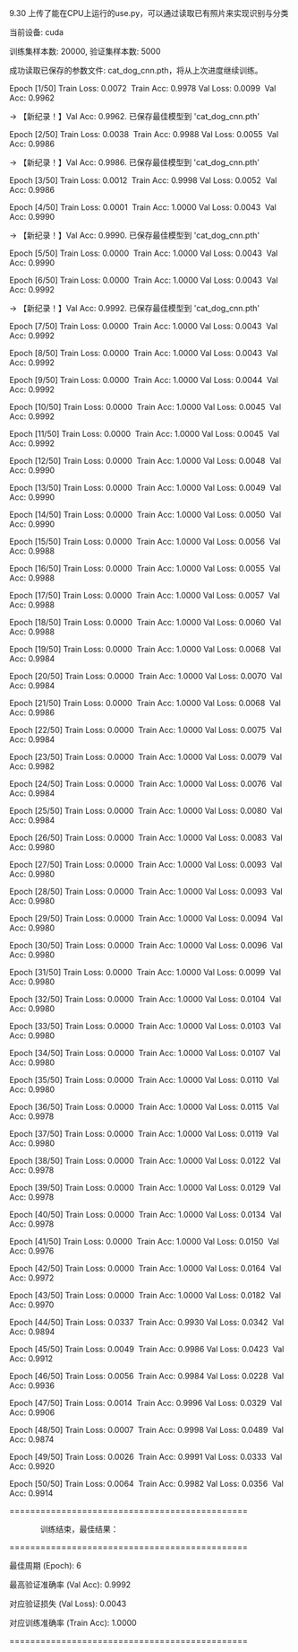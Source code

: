 9.30
上传了能在CPU上运行的use.py，可以通过读取已有照片来实现识别与分类


当前设备: cuda

训练集样本数: 20000, 验证集样本数: 5000

成功读取已保存的参数文件: cat_dog_cnn.pth，将从上次进度继续训练。

Epoch [1/50] Train Loss: 0.0072  Train Acc: 0.9978 Val Loss: 0.0099  Val Acc: 0.9962

-> 【新纪录！】Val Acc: 0.9962. 已保存最佳模型到 'cat_dog_cnn.pth'

Epoch [2/50] Train Loss: 0.0038  Train Acc: 0.9988 Val Loss: 0.0055  Val Acc: 0.9986

-> 【新纪录！】Val Acc: 0.9986. 已保存最佳模型到 'cat_dog_cnn.pth'

Epoch [3/50] Train Loss: 0.0012  Train Acc: 0.9998 Val Loss: 0.0052  Val Acc: 0.9986

Epoch [4/50] Train Loss: 0.0001  Train Acc: 1.0000 Val Loss: 0.0043  Val Acc: 0.9990

-> 【新纪录！】Val Acc: 0.9990. 已保存最佳模型到 'cat_dog_cnn.pth'

Epoch [5/50] Train Loss: 0.0000  Train Acc: 1.0000 Val Loss: 0.0043  Val Acc: 0.9990

Epoch [6/50] Train Loss: 0.0000  Train Acc: 1.0000 Val Loss: 0.0043  Val Acc: 0.9992

-> 【新纪录！】Val Acc: 0.9992. 已保存最佳模型到 'cat_dog_cnn.pth'

Epoch [7/50] Train Loss: 0.0000  Train Acc: 1.0000 Val Loss: 0.0043  Val Acc: 0.9992

Epoch [8/50] Train Loss: 0.0000  Train Acc: 1.0000 Val Loss: 0.0043  Val Acc: 0.9992

Epoch [9/50] Train Loss: 0.0000  Train Acc: 1.0000 Val Loss: 0.0044  Val Acc: 0.9992

Epoch [10/50] Train Loss: 0.0000  Train Acc: 1.0000 Val Loss: 0.0045  Val Acc: 0.9992

Epoch [11/50] Train Loss: 0.0000  Train Acc: 1.0000 Val Loss: 0.0045  Val Acc: 0.9992

Epoch [12/50] Train Loss: 0.0000  Train Acc: 1.0000 Val Loss: 0.0048  Val Acc: 0.9990

Epoch [13/50] Train Loss: 0.0000  Train Acc: 1.0000 Val Loss: 0.0049  Val Acc: 0.9990

Epoch [14/50] Train Loss: 0.0000  Train Acc: 1.0000 Val Loss: 0.0050  Val Acc: 0.9990

Epoch [15/50] Train Loss: 0.0000  Train Acc: 1.0000 Val Loss: 0.0056  Val Acc: 0.9988

Epoch [16/50] Train Loss: 0.0000  Train Acc: 1.0000 Val Loss: 0.0055  Val Acc: 0.9988

Epoch [17/50] Train Loss: 0.0000  Train Acc: 1.0000 Val Loss: 0.0057  Val Acc: 0.9988

Epoch [18/50] Train Loss: 0.0000  Train Acc: 1.0000 Val Loss: 0.0060  Val Acc: 0.9988

Epoch [19/50] Train Loss: 0.0000  Train Acc: 1.0000 Val Loss: 0.0068  Val Acc: 0.9984

Epoch [20/50] Train Loss: 0.0000  Train Acc: 1.0000 Val Loss: 0.0070  Val Acc: 0.9984

Epoch [21/50] Train Loss: 0.0000  Train Acc: 1.0000 Val Loss: 0.0068  Val Acc: 0.9986

Epoch [22/50] Train Loss: 0.0000  Train Acc: 1.0000 Val Loss: 0.0075  Val Acc: 0.9984

Epoch [23/50] Train Loss: 0.0000  Train Acc: 1.0000 Val Loss: 0.0079  Val Acc: 0.9982

Epoch [24/50] Train Loss: 0.0000  Train Acc: 1.0000 Val Loss: 0.0076  Val Acc: 0.9984

Epoch [25/50] Train Loss: 0.0000  Train Acc: 1.0000 Val Loss: 0.0080  Val Acc: 0.9984

Epoch [26/50] Train Loss: 0.0000  Train Acc: 1.0000 Val Loss: 0.0083  Val Acc: 0.9980

Epoch [27/50] Train Loss: 0.0000  Train Acc: 1.0000 Val Loss: 0.0093  Val Acc: 0.9980

Epoch [28/50] Train Loss: 0.0000  Train Acc: 1.0000 Val Loss: 0.0093  Val Acc: 0.9980

Epoch [29/50] Train Loss: 0.0000  Train Acc: 1.0000 Val Loss: 0.0094  Val Acc: 0.9980

Epoch [30/50] Train Loss: 0.0000  Train Acc: 1.0000 Val Loss: 0.0096  Val Acc: 0.9980

Epoch [31/50] Train Loss: 0.0000  Train Acc: 1.0000 Val Loss: 0.0099  Val Acc: 0.9980

Epoch [32/50] Train Loss: 0.0000  Train Acc: 1.0000 Val Loss: 0.0104  Val Acc: 0.9980

Epoch [33/50] Train Loss: 0.0000  Train Acc: 1.0000 Val Loss: 0.0103  Val Acc: 0.9980

Epoch [34/50] Train Loss: 0.0000  Train Acc: 1.0000 Val Loss: 0.0107  Val Acc: 0.9980

Epoch [35/50] Train Loss: 0.0000  Train Acc: 1.0000 Val Loss: 0.0110  Val Acc: 0.9980

Epoch [36/50] Train Loss: 0.0000  Train Acc: 1.0000 Val Loss: 0.0115  Val Acc: 0.9978

Epoch [37/50] Train Loss: 0.0000  Train Acc: 1.0000 Val Loss: 0.0119  Val Acc: 0.9980

Epoch [38/50] Train Loss: 0.0000  Train Acc: 1.0000 Val Loss: 0.0122  Val Acc: 0.9978

Epoch [39/50] Train Loss: 0.0000  Train Acc: 1.0000 Val Loss: 0.0129  Val Acc: 0.9978

Epoch [40/50] Train Loss: 0.0000  Train Acc: 1.0000 Val Loss: 0.0134  Val Acc: 0.9978

Epoch [41/50] Train Loss: 0.0000  Train Acc: 1.0000 Val Loss: 0.0150  Val Acc: 0.9976

Epoch [42/50] Train Loss: 0.0000  Train Acc: 1.0000 Val Loss: 0.0164  Val Acc: 0.9972

Epoch [43/50] Train Loss: 0.0000  Train Acc: 1.0000 Val Loss: 0.0182  Val Acc: 0.9970

Epoch [44/50] Train Loss: 0.0337  Train Acc: 0.9930 Val Loss: 0.0342  Val Acc: 0.9894

Epoch [45/50] Train Loss: 0.0049  Train Acc: 0.9986 Val Loss: 0.0423  Val Acc: 0.9912

Epoch [46/50] Train Loss: 0.0056  Train Acc: 0.9984 Val Loss: 0.0228  Val Acc: 0.9936

Epoch [47/50] Train Loss: 0.0014  Train Acc: 0.9996 Val Loss: 0.0329  Val Acc: 0.9906

Epoch [48/50] Train Loss: 0.0007  Train Acc: 0.9998 Val Loss: 0.0489  Val Acc: 0.9874

Epoch [49/50] Train Loss: 0.0026  Train Acc: 0.9991 Val Loss: 0.0333  Val Acc: 0.9920

Epoch [50/50] Train Loss: 0.0064  Train Acc: 0.9982 Val Loss: 0.0356  Val Acc: 0.9914



==============================================

              训练结束，最佳结果：

==============================================

最佳周期 (Epoch): 6

最高验证准确率 (Val Acc): 0.9992

对应验证损失 (Val Loss): 0.0043

对应训练准确率 (Train Acc): 1.0000

==============================================
